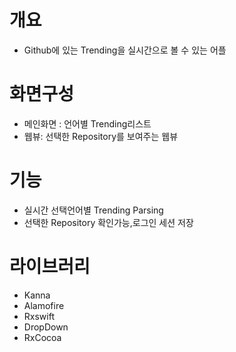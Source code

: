 # 개요
- Github에 있는 Trending을 실시간으로 볼 수 있는 어플

# 화면구성

- 메인화면 : 언어별 Trending리스트
- 웹뷰: 선택한 Repository를 보여주는 웹뷰

# 기능
- 실시간 선택언어별 Trending Parsing
- 선택한 Repository 확인가능,로그인 세션 저장


# 라이브러리
- Kanna
- Alamofire
- Rxswift
- DropDown
- RxCocoa

